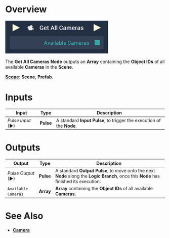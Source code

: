 # Overview

![The Get All Cameras Node.](../../../.gitbook/assets/node-get-all-cameras.png)

The **Get All Cameras** **Node** outputs an **Array** containing the **Object IDs** of all available **Cameras** in the **Scene**.

[**Scope**](../../overview.md#scopes): **Scene**, **Prefab**.

# Inputs

|Input|Type|Description|
|---|---|---|
|*Pulse Input* (►)|**Pulse**|A standard **Input Pulse**, to trigger the execution of the **Node**.|

# Outputs

|Output|Type|Description|
|---|---|---|
|*Pulse Output* (►)|**Pulse**|A standard **Output Pulse**, to move onto the next **Node** along the **Logic Branch**, once this **Node** has finished its execution.|
| `Available Cameras` | **Array** | **Array** containing the **Object IDs** of all available **Cameras**. |


# See Also

* [**Camera**](../../../objects-and-types/scene-objects/camera.md)

